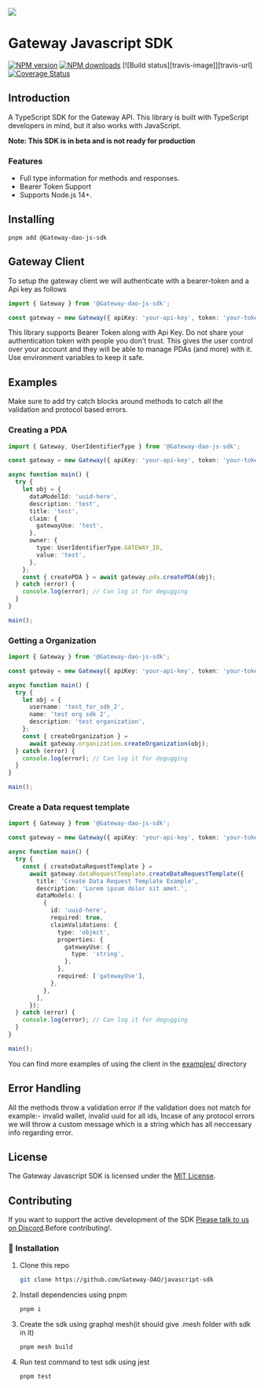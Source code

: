 ![](https://github.com/Gateway-DAO/network-ui/blob/develop/public/social.png)

# Gateway Javascript SDK

[![NPM version][npm-image]][npm-url]
[![NPM downloads][downloads-image]][downloads-url]
[![Build status][travis-image]][travis-url]
[![Coverage Status][coveralls-image]][coveralls-url]

## Introduction

A TypeScript SDK for the Gateway API. This library is built with TypeScript developers in mind, but it also works with JavaScript.

**Note: This SDK is in beta and is not ready for production**

### Features

- Full type information for methods and responses.
- Bearer Token Support
- Supports Node.js 14+.

## Installing

```
pnpm add @Gateway-dao-js-sdk
```

## Gateway Client

To setup the gateway client we will authenticate with a bearer-token and a Api key as follows

```typescript
import { Gateway } from '@Gateway-dao-js-sdk';

const gateway = new Gateway({ apiKey: 'your-api-key', token: 'your-token' });
```

This library supports Bearer Token along with Api Key. Do not share your authentication token with people you don’t trust. This gives the user control over your account and they will be able to manage PDAs (and more) with it. Use environment variables to keep it safe.

## Examples

Make sure to add try catch blocks around methods to catch all the validation and protocol based errors.

### Creating a PDA

```typescript
import { Gateway, UserIdentifierType } from '@Gateway-dao-js-sdk';

const gateway = new Gateway({ apiKey: 'your-api-key', token: 'your-token' });

async function main() {
  try {
    let obj = {
      dataModelId: 'uuid-here',
      description: 'test',
      title: 'test',
      claim: {
        gatewayUse: 'test',
      },
      owner: {
        type: UserIdentifierType.GATEWAY_ID,
        value: 'test',
      },
    };
    const { createPDA } = await gateway.pda.createPDA(obj);
  } catch (error) {
    console.log(error); // Can log it for degugging
  }
}

main();
```

### Getting a Organization

```typescript
import { Gateway } from '@Gateway-dao-js-sdk';

const gateway = new Gateway({ apiKey: 'your-api-key', token: 'your-token' });

async function main() {
  try {
    let obj = {
      username: 'test_for_sdk_2',
      name: 'test org sdk 2',
      description: 'test organization',
    };
    const { createOrganization } =
      await gateway.organization.createOrganization(obj);
  } catch (error) {
    console.log(error); // Can log it for degugging
  }
}

main();
```

### Create a Data request template

```typescript
import { Gateway } from '@Gateway-dao-js-sdk';

const gateway = new Gateway({ apiKey: 'your-api-key', token: 'your-token' });

async function main() {
  try {
    const { createDataRequestTemplate } =
      await gateway.dataRequestTemplate.createDataRequestTemplate({
        title: 'Create Data Request Template Example',
        description: 'Lorem ipsum dolor sit amet.',
        dataModels: [
          {
            id: 'uuid-here',
            required: true,
            claimValidations: {
              type: 'object',
              properties: {
                gatewayUse: {
                  type: 'string',
                },
              },
              required: ['gatewayUse'],
            },
          },
        ],
      });
  } catch (error) {
    console.log(error); // Can log it for degugging
  }
}

main();
```

You can find more examples of using the client in the [examples/](examples/) directory

## Error Handling

All the methods throw a validation error if the validation does not match for example:- invalid wallet, invalid uuid for all ids,
Incase of any protocol errors we will throw a custom message which is a string which has all neccessary info regarding error.

## License

The Gateway Javascript SDK is licensed under the [MIT License](https://github.com/Gateway-DAO/javascript-sdk/blob/master/LICENSE).

## Contributing

If you want to support the active development of the SDK [Please talk to us on Discord](https://discord.gg/tgt3KjcHGs).Before contributing!.

### 🔧 Installation

1. Clone this repo

   ```sh
   git clone https://github.com/Gateway-DAO/javascript-sdk
   ```

2. Install dependencies using pnpm

   ```sh
   pnpm i
   ```

3. Create the sdk using graphql mesh(it should give .mesh folder with sdk in it)

   ```sh
   pnpm mesh build
   ```

4. Run test command to test sdk using jest

   ```sh
   pnpm test
   ```

[npm-image]: https://img.shields.io/npm/v/docusign-esign.svg?style=flat
[npm-url]: https://npmjs.org/package/@Gateway-dao-js-sdk
[downloads-image]: https://img.shields.io/npm/dm/docusign-esign.svg?style=flat
[downloads-url]: https://npmjs.org/package/docusign-esign
[coveralls-image]: https://coveralls.io/repos/github/docusign/@Gateway-dao-js-sdk/badge.svg?branch=master
[coveralls-url]: https://coveralls.io/github/docusign/@Gateway-dao-js-sdk?branch=master
[github-url]: https://github.com/Gateway-DAO/javascript-sdk
